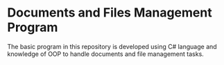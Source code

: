 # Documents and Files Management Program
The basic program in this repository is developed using C# language and knowledge of OOP to handle documents and file management tasks.
